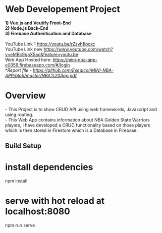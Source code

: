 # Web Developement Project

**1) Vue.js and Veutify Front-End** <br>
**2) Node.js Back-End**<br>
**3) Firebase Authentication and Database**<br>
<br> YouTube Link 1 https://youtu.be/rZsyh1lpcxc 
<br> YouTube Link new https://www.youtube.com/watch?v=eMBc9gaX5ac&feature=youtu.be <br>
Web App Hosted here: https://mini-nba-app-e0356.firebaseapp.com/#/login <br>
**Report file - https://github.com/Esedicol/MINI-NBA-APP/blob/master/NBA%20App.pdf*

<h1> Overview </h1>
<p>
  - This Project is to show CRUD API using web framewords, Javascript and using routing.<br>
  - This Web App contains information about NBA Golden State Warriors players, I have developed a CRUD functionality based on those players which is then stored in Firestore which is a Database in Firebase.





## Build Setup
# install dependencies
npm install

# serve with hot reload at localhost:8080
npm run serve
